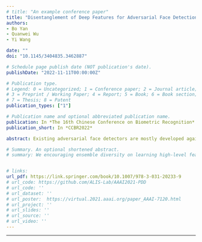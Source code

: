 ```yaml
---
# title: "An example conference paper"
title: "Disentanglement of Deep Features for Adversarial Face Detection"
authors:
- Bo Yan 
- Quanwei Wu
- Yi Wang

date: ""
doi: "10.1145/3404835.3462887"

# Schedule page publish date (NOT publication's date).
publishDate: "2022-11-11T00:00:00Z"

# Publication type.
# Legend: 0 = Uncategorized; 1 = Conference paper; 2 = Journal article;
# 3 = Preprint / Working Paper; 4 = Report; 5 = Book; 6 = Book section;
# 7 = Thesis; 8 = Patent
publication_types: ["1"]

# Publication name and optional abbreviated publication name.
publication: In *The 16th Chinese Conference on Biometric Recognition*
publication_short: In *CCBR2022*

abstract: Existing adversarial face detectors are mostly developed against specific types of attacks, and limited by their generalizability especially in adversarial settings. In this paper, we propose a new detection strategy based on a dual-classifier driven deep-feature disentanglement model for detecting different types of adversarial faces. Experimental results over adversarial examples and face forgery attacks show that the proposed detection method is effective with better generalizability and more adversarially robust comparing with previous methods.

# Summary. An optional shortened abstract.
# summary: We encouraging ensemble diversity on learning high-level feature representations and gradient dispersion in simultaneous training of deep ensemble networks.


# links:
url_pdf: https://link.springer.com/book/10.1007/978-3-031-20233-9
# url_code: https://github.com/ALIS-Lab/AAAI2021-PDD
# url_code: ''
# url_dataset: ''
# url_poster:  https://virtual.2021.aaai.org/paper_AAAI-7120.html
# url_project: ''
# url_slides: ''
# url_source: ''
# url_video: ''
---
```

---
